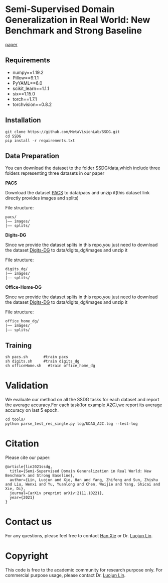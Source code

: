 # Semi-Supervised Domain Generalization in Real World: New Benchmark and Strong Baseline

[paper](https://arxiv.org/pdf/2111.10221.pdf)

## Requirements

- numpy==1.19.2
- Pillow==9.1.1
- PyYAML==6.0
- scikit_learn==1.1.1
- six==1.15.0
- torch==1.7.1
- torchvision==0.8.2

## Installation

```
git clone https://github.com/MetaVisionLab/SSDG.git
cd SSDG
pip install -r requirements.txt
```

## Data Preparation

You can download the dataset to the folder  SSDG/data,which include three folders representing three datasets in our paper

**PACS**

Download the dataset [PACS](https://drive.google.com/file/d/1m4X4fROCCXMO0lRLrr6Zz9Vb3974NWhE/view) to data/pacs and unzip it(this dataset link directly provides images and splits)

File structure:

```
pacs/
|–– images/
|–– splits/
```

**Digits-DG**

Since we provide the dataset splits in this repo,you just need to download the dataset [Digits-DG](https://drive.google.com/file/d/15V7EsHfCcfbKgsDmzQKj_DfXt_XYp_P7/view) to data/digits_dg/images and unzip it

File structure:

```
digits_dg/
|–– images/
|–– splits/
```

**Office-Home-DG**

Since we provide the dataset splits in this repo,you just need to download the dataset [Digits-DG](https://drive.google.com/file/d/15V7EsHfCcfbKgsDmzQKj_DfXt_XYp_P7/view) to data/digits_dg/images and unzip it

File structure:

```
office_home_dg/
|–– images/
|–– splits/
```

## Training

```
sh pacs.sh       #train pacs
sh digits.sh     #train digits_dg
sh officeHome.sh   #train office_home_dg
```

# Validation

We evaluate our method on all the SSDG tasks for each dataset and report the average accuracy.For each task(for example A2C),we report its average accuracy on last 5 epoch.

```
cd tools/
python parse_test_res_single.py log/UDAG_A2C.log --test-log
```

# Citation

Please cite our paper:

```
@article{lin2021ssdg,
  title={Semi-Supervised Domain Generalization in Real World: New Benchmark and Strong Baseline},
  author={Lin, Luojun and Xie, Han and Yang, Zhifeng and Sun, Zhishu and Liu, Wenxi and Yu, Yuanlong and Chen, Weijie and Yang, Shicai and Xie, Di},
  journal={arXiv preprint arXiv:2111.10221},
  year={2021}
}
```
# Contact us

For any questions, please feel free to contact  [Han Xie](mailto:han_xie@foxmail.com) or Dr. [Luojun Lin](mailto:linluojun2009@126.com).

# Copyright

This code is free to the academic community for research purpose only. For commercial purpose usage, please contact Dr. [Luojun Lin](mailto:linluojun2009@126.com).
